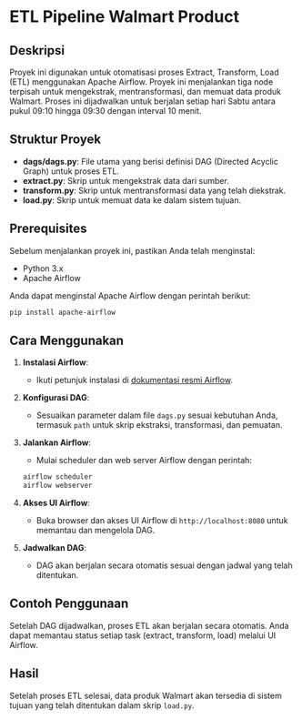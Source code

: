 # ETL Pipeline Walmart Product

## Deskripsi
Proyek ini digunakan untuk otomatisasi proses Extract, Transform, Load (ETL) menggunakan Apache Airflow. Proyek ini menjalankan tiga node terpisah untuk mengekstrak, mentransformasi, dan memuat data produk Walmart. Proses ini dijadwalkan untuk berjalan setiap hari Sabtu antara pukul 09:10 hingga 09:30 dengan interval 10 menit.

## Struktur Proyek
- **dags/dags.py**: File utama yang berisi definisi DAG (Directed Acyclic Graph) untuk proses ETL.
- **extract.py**: Skrip untuk mengekstrak data dari sumber.
- **transform.py**: Skrip untuk mentransformasi data yang telah diekstrak.
- **load.py**: Skrip untuk memuat data ke dalam sistem tujuan.

## Prerequisites
Sebelum menjalankan proyek ini, pastikan Anda telah menginstal:
- Python 3.x
- Apache Airflow

Anda dapat menginstal Apache Airflow dengan perintah berikut:
```bash
pip install apache-airflow
```

## Cara Menggunakan
1. **Instalasi Airflow**: 
   - Ikuti petunjuk instalasi di [dokumentasi resmi Airflow](https://airflow.apache.org/docs/apache-airflow/stable/installation/index.html).

2. **Konfigurasi DAG**: 
   - Sesuaikan parameter dalam file `dags.py` sesuai kebutuhan Anda, termasuk `path` untuk skrip ekstraksi, transformasi, dan pemuatan.

3. **Jalankan Airflow**: 
   - Mulai scheduler dan web server Airflow dengan perintah:
   ```bash
   airflow scheduler
   airflow webserver
   ```

4. **Akses UI Airflow**: 
   - Buka browser dan akses UI Airflow di `http://localhost:8080` untuk memantau dan mengelola DAG.

5. **Jadwalkan DAG**: 
   - DAG akan berjalan secara otomatis sesuai dengan jadwal yang telah ditentukan.

## Contoh Penggunaan
Setelah DAG dijadwalkan, proses ETL akan berjalan secara otomatis. Anda dapat memantau status setiap task (extract, transform, load) melalui UI Airflow.

## Hasil
Setelah proses ETL selesai, data produk Walmart akan tersedia di sistem tujuan yang telah ditentukan dalam skrip `load.py`.
